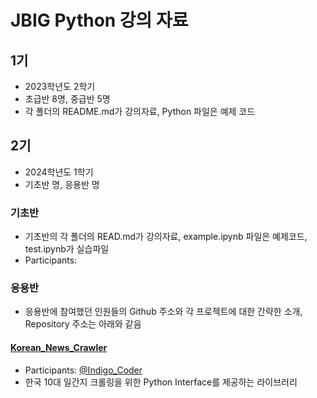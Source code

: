 # JBIG Python 강의 자료

## 1기

- 2023학년도 2학기
- 초급반 8명, 중급반 5명
- 각 폴더의 README.md가 강의자료, Python 파일은 예제 코드

## 2기

- 2024학년도 1학기
- 기초반 명, 응용반 명

### 기초반

- 기초반의 각 폴더의 READ.md가 강의자료, example.ipynb 파일은 예제코드, test.ipynb가 실습파일
- Participants:

### 응용반

- 응용반에 참여했던 인원들의 Github 주소와 각 프로젝트에 대한 간략한 소개, Repository 주소는 아래와 같음

#### [Korean_News_Crawler](https://github.com/Indigo-Coder-github/Korean_News_Crawler)

- Participants: [@Indigo_Coder](https://github.com/Indigo-Coder-github)
- 한국 10대 일간지 크롤링을 위한 Python Interface를 제공하는 라이브러리
